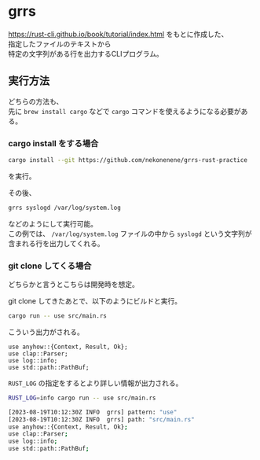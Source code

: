 # grrs

https://rust-cli.github.io/book/tutorial/index.html をもとに作成した、  
指定したファイルのテキストから  
特定の文字列がある行を出力するCLIプログラム。

## 実行方法

どちらの方法も、  
先に `brew install cargo` などで `cargo` コマンドを使えるようになる必要がある。

### cargo install をする場合

```sh
cargo install --git https://github.com/nekonenene/grrs-rust-practice
```

を実行。

その後、

```sh
grrs syslogd /var/log/system.log
```

などのようにして実行可能。  
この例では、 `/var/log/system.log` ファイルの中から `syslogd` という文字列が含まれる行を出力してくれる。

### git clone してくる場合

どちらかと言うとこちらは開発時を想定。

git clone してきたあとで、以下のようにビルドと実行。

```sh
cargo run -- use src/main.rs
```

こういう出力がされる。

```
use anyhow::{Context, Result, Ok};
use clap::Parser;
use log::info;
use std::path::PathBuf;
```

`RUST_LOG` の指定をするとより詳しい情報が出力される。

```sh
RUST_LOG=info cargo run -- use src/main.rs

[2023-08-19T10:12:30Z INFO  grrs] pattern: "use"
[2023-08-19T10:12:30Z INFO  grrs] path: "src/main.rs"
use anyhow::{Context, Result, Ok};
use clap::Parser;
use log::info;
use std::path::PathBuf;
```
